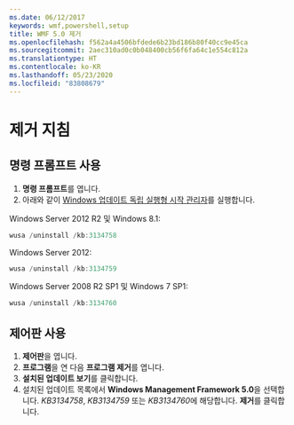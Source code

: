 ```yaml
---
ms.date: 06/12/2017
keywords: wmf,powershell,setup
title: WMF 5.0 제거
ms.openlocfilehash: f562a4a4506bfdede6b23bd186b80f40cc9e45ca
ms.sourcegitcommit: 2aec310ad0c0b048400cb56f6fa64c1e554c812a
ms.translationtype: HT
ms.contentlocale: ko-KR
ms.lasthandoff: 05/23/2020
ms.locfileid: "83808679"
---
```

# <a name="uninstallation-instructions"></a>제거 지침

## <a name="using-command-prompt"></a>명령 프롬프트 사용

1. **명령 프롬프트**를 엽니다.
2. 아래와 같이 [Windows 업데이트 독립 실행형 시작 관리자](https://support.microsoft.com/en-us/kb/934307)를 실행합니다.

Windows Server 2012 R2 및 Windows 8.1:

```powershell
wusa /uninstall /kb:3134758
```

Windows Server 2012:

```powershell
wusa /uninstall /kb:3134759
```

Windows Server 2008 R2 SP1 및 Windows 7 SP1:

```powershell
wusa /uninstall /kb:3134760
```

## <a name="using-control-panel"></a>제어판 사용

1. **제어판**을 엽니다.
2. **프로그램**을 연 다음 **프로그램 제거**를 엽니다.
3. **설치된 업데이트 보기**를 클릭합니다.
4. 설치된 업데이트 목록에서 **Windows Management Framework 5.0**을 선택합니다. *KB3134758*, *KB3134759* 또는 *KB3134760*에 해당합니다. **제거**를 클릭합니다.
